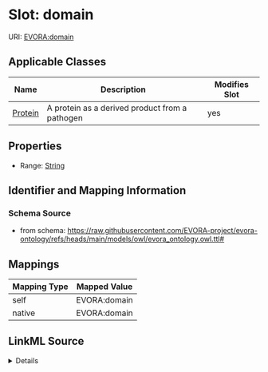 

# Slot: domain



URI: [EVORA:domain](https://raw.githubusercontent.com/EVORA-project/evora-ontology/refs/heads/main/models/owl/evora_ontology.owl.ttl#domain)



<!-- no inheritance hierarchy -->





## Applicable Classes

| Name | Description | Modifies Slot |
| --- | --- | --- |
| [Protein](Protein.md) | A protein as a derived product from a pathogen |  yes  |







## Properties

* Range: [String](String.md)





## Identifier and Mapping Information







### Schema Source


* from schema: https://raw.githubusercontent.com/EVORA-project/evora-ontology/refs/heads/main/models/owl/evora_ontology.owl.ttl#




## Mappings

| Mapping Type | Mapped Value |
| ---  | ---  |
| self | EVORA:domain |
| native | EVORA:domain |




## LinkML Source

<details>
```yaml
name: domain
from_schema: https://raw.githubusercontent.com/EVORA-project/evora-ontology/refs/heads/main/models/owl/evora_ontology.owl.ttl#
rank: 1000
alias: domain
domain_of:
- Protein
range: string

```
</details>